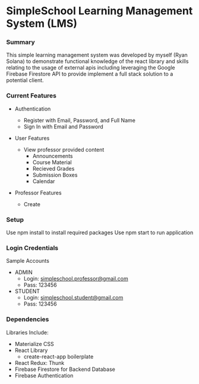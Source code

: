 # SimpleSchool Learning Management System (LMS)

### Summary
This simple learning management system was developed by myself (Ryan Solana) to demonstrate functional knowledge of the react library and skills relating to the usage of external apis including leveraging the Google Firebase Firestore API to provide implement a full stack solution to a potential client.

### Current Features
- Authentication
    - Register with Email, Password, and Full Name
    - Sign In with Email and Password

- User Features
    - View professor provided content
        - Announcements
        - Course Material
        - Recieved Grades
        - Submission Boxes
        - Calendar

- Professor Features
    - Create 

### Setup
Use npm install to install required packages
Use npm start to run application

### Login Credentials

Sample Accounts
- ADMIN
    - Login: simpleschool.professor@gmail.com
    - Pass: 123456
- STUDENT
    - Login: simpleschool.student@gmail.com
    - Pass: 123456

### Dependencies
Libraries Include:
- Materialize CSS
- React Library
   - create-react-app boilerplate
- React Redux: Thunk
- Firebase Firestore for Backend Database
- Firebase Authentication


